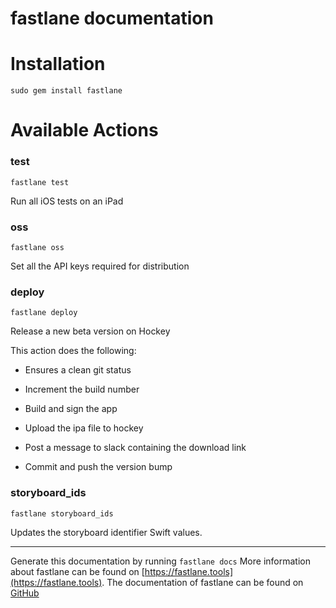 fastlane documentation
================
# Installation
```
sudo gem install fastlane
```
# Available Actions
### test
```
fastlane test
```
Run all iOS tests on an iPad
### oss
```
fastlane oss
```
Set all the API keys required for distribution
### deploy
```
fastlane deploy
```
Release a new beta version on Hockey

This action does the following:



- Ensures a clean git status

- Increment the build number

- Build and sign the app

- Upload the ipa file to hockey

- Post a message to slack containing the download link

- Commit and push the version bump
### storyboard_ids
```
fastlane storyboard_ids
```
Updates the storyboard identifier Swift values.

----

Generate this documentation by running `fastlane docs`
More information about fastlane can be found on [https://fastlane.tools](https://fastlane.tools).
The documentation of fastlane can be found on [GitHub](https://github.com/KrauseFx/fastlane)